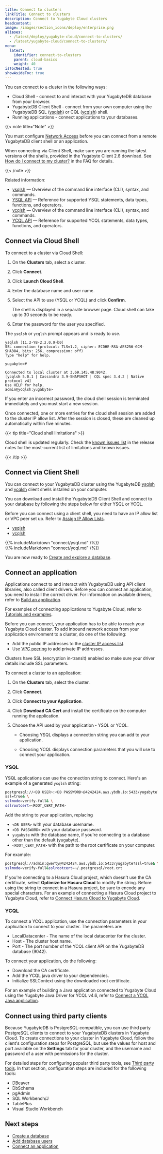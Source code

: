 ```yaml
---
title: Connect to clusters
linkTitle: Connect to clusters
description: Connect to Yugabyte Cloud clusters
headcontent:
image: /images/section_icons/deploy/enterprise.png
aliases:
  - /latest/deploy/yugabyte-cloud/connect-to-clusters/
  - /latest/yugabyte-cloud/connect-to-clusters/
menu:
  latest:
    identifier: connect-to-clusters
    parent: cloud-basics
    weight: 40
isTocNested: true
showAsideToc: true
---
```


You can connect to a cluster in the following ways:

- Cloud Shell - connect to and interact with your YugabyteDB database from your browser.
- YugabyteDB Client Shell - connect from your own computer using the YugabyteDB SQL ([ysqlsh](../../../admin/ycqlsh)) or CQL ([ycqlsh](../../../admin/ycqlsh)) shell.
- Running applications - connect applications to your databases.

{{< note title="Note" >}}

You must configure [Network Access](../../cloud-network/) before you can connect from a remote YugabyteDB client shell or an application.

When connecting via Client Shell, make sure you are running the latest versions of the shells, provided in the Yugabyte Client 2.6 download. See [How do I connect to my cluster?](../../cloud-faq/#how-do-i-connect-to-my-cluster) in the FAQ for details.

{{< /note >}}

Related information:

- [ysqlsh](../../../admin/ysqlsh) — Overview of the command line interface (CLI), syntax, and commands.
- [YSQL API](../../../api/ysql) — Reference for supported YSQL statements, data types, functions, and operators.
- [ycqlsh](../../../admin/ycqlsh) — Overview of the command line interface (CLI), syntax, and commands.
- [YCQL API](../../../api/ycql) — Reference for supported YCQL statements, data types, functions, and operators.

## Connect via Cloud Shell

To connect to a cluster via Cloud Shell:

1. On the **Clusters** tab, select a cluster.

1. Click **Connect**.

1. Click **Launch Cloud Shell**. 

1. Enter the database name and user name.

1. Select the API to use (YSQL or YCQL) and click **Confirm**.

    The shell is displayed in a separate browser page. Cloud shell can take up to 30 seconds to be ready.

1. Enter the password for the user you specified.

The `ysqlsh` or `ycqlsh` prompt appears and is ready to use.

```output
ysqlsh (11.2-YB-2.2.0.0-b0)
SSL connection (protocol: TLSv1.2, cipher: ECDHE-RSA-AES256-GCM-SHA384, bits: 256, compression: off)
Type "help" for help.

yugabyte=#
```

```output
Connected to local cluster at 3.69.145.48:9042.
[ycqlsh 5.0.1 | Cassandra 3.9-SNAPSHOT | CQL spec 3.4.2 | Native protocol v4]
Use HELP for help.
admin@ycqlsh:yugabyte> 
```

If you enter an incorrect password, the cloud shell session is terminated immediately and you must start a new session.

Once connected, one or more entries for the cloud shell session are added to the cluster IP allow list. After the session is closed, these are cleaned up automatically within five minutes.

{{< tip title="Cloud shell limitations" >}}

Cloud shell is updated regularly. Check the [known issues list](../../release-notes/#known-issues-in-cloud-shell) in the release notes for the most-current list of limitations and known issues.

{{< /tip >}}

## Connect via Client Shell

You can connect to your YugabyteDB cluster using the YugabyteDB [ysqlsh](../../../admin/ysqlsh) and [ycqlsh](../../../admin/ycqlsh) client shells installed on your computer.

You can download and install the YugabyteDB Client Shell and connect to your database by following the steps below for either YSQL or YCQL.

Before you can connect using a client shell, you need to have an IP allow list or VPC peer set up. Refer to [Assign IP Allow Lists](../add-connections/).

<ul class="nav nav-tabs nav-tabs-yb">
  <li >
    <a href="#ysqlsh" class="nav-link active" id="ysqlsh-tab" data-toggle="tab" role="tab" aria-controls="ysqlsh" aria-selected="true">
      <i class="icon-postgres" aria-hidden="true"></i>
      ysqlsh
    </a>
  </li>
  <li>
    <a href="#ycqlsh" class="nav-link" id="ycqlsh-tab" data-toggle="tab" role="tab" aria-controls="ycqlsh" aria-selected="false">
      <i class="icon-cassandra" aria-hidden="true"></i>
      ycqlsh
    </a>
  </li>
</ul>

<div class="tab-content">
  <div id="ysqlsh" class="tab-pane fade show active" role="tabpanel" aria-labelledby="ysqlsh-tab">
    {{% includeMarkdown "connect/ysql.md" /%}}
  </div>
  <div id="ycqlsh" class="tab-pane fade" role="tabpanel" aria-labelledby="ycqlsh-tab">
    {{% includeMarkdown "connect/ycql.md" /%}}
  </div>
</div>

You are now ready to [Create and explore a database](../create-databases/).

## Connect an application

Applications connect to and interact with YugabyteDB using API client libraries, also called client drivers. Before you can connect an application, you need to install the correct driver. For information on available drivers, refer to [Build an application](../../../quick-start/build-apps).

For examples of connecting applications to Yugabyte Cloud, refer to [Tutorials and examples](../../cloud-develop/).

Before you can connect, your application has to be able to reach your Yugabyte Cloud cluster. To add inbound network access from your application environment to a cluster, do one of the following:

- Add the public IP addresses to the [cluster IP access list](../add-connections).
- Use [VPC peering](../../cloud-network/vpc-peers) to add private IP addresses.

Clusters have SSL (encryption in-transit) enabled so make sure your driver details include SSL parameters.

To connect a cluster to an application:

1. On the **Clusters** tab, select the cluster.
1. Click **Connect**.
1. Click **Connect to your Application**.
1. Click **Download CA Cert** and install the certificate on the computer running the application.
1. Choose the API used by your application - YSQL or YCQL.

    - Choosing YSQL displays a connection string you can add to your application. 

    - Choosing YCQL displays connection parameters that you will use to connect your application. 

### YSQL

YSQL applications can use the connection string to connect. Here's an example of a generated `ysqlsh` string:

```sh
postgresql://<DB USER>:<DB PASSWORD>@4242424.aws.ybdb.io:5433/yugabyte? \
ssl=true& \
sslmode=verify-full& \
sslrootcert=<ROOT_CERT_PATH>
```

Add the string to your application, replacing

- `<DB USER>` with your database username.
- `<DB PASSWORD>` with your database password.
- `yugabyte` with the database name, if you're connecting to a database other than the default (yugabyte).
- `<ROOT_CERT_PATH>` with the path to the root certificate on your computer.

For example:

```sh
postgresql://admin:qwerty@4242424.aws.ybdb.io:5433/yugabyte?ssl=true& \
sslmode=verify-full&sslrootcert=~/.postgresql/root.crt
```

If you're connecting to a Hasura Cloud project, which doesn't use the CA certificate, select **Optimize for Hasura Cloud** to modify the string. Before using the string to connect in a Hasura project, be sure to encode any special characters. For an example of connecting a Hasura Cloud project to Yugabyte Cloud, refer to [Connect Hasura Cloud to Yugabyte Cloud](../../cloud-develop/hasura-cloud/).

### YCQL

To connect a YCQL application, use the connection parameters in your application to connect to your cluster. The parameters are:

- LocalDatacenter - The name of the local datacenter for the cluster. 
- Host - The cluster host name.
- Port - The port number of the YCQL client API on the YugabyteDB database (9042).

To connect your application, do the following:

- Download the CA certificate.
- Add the YCQL java driver to your dependencies.
- Initialize SSLContext using the downloaded root certificate.

For an example of building a Java application connected to Yugabyte Cloud using the Yugabyte Java Driver for YCQL v4.6, refer to [Connect a YCQL Java application](../../cloud-develop/connect-ycql-application/).

<!--
## Run the sample application

Yugabyte Cloud comes configured with a sample application that you can use to test your cluster.

Before you can connect from your computer, you must add the IP address of the computer to an IP allow list, and the IP allow list must be assigned to the cluster. Refer to [Assign IP Allow Lists](../add-connections/).

You will also need Docker installed on you computer.

To run the sample application:

1. On the **Clusters** tab, select a cluster.
1. Click **Connect**.
1. Click **Run a Sample Application**.
1. Copy the connect string for YSQL or YCQL.
1. Run the command in docker from your computer, replacing `<path to CA cert>`, `<db user>`, and `<db password>` with the path to the CA certificate for the cluster and your database credentials.
-->

## Connect using third party clients

Because YugabyteDB is PostgreSQL-compatible, you can use third party PostgreSQL clients to connect to your YugabyteDB clusters in Yugabyte Cloud. To create connections to your cluster in Yugabyte Cloud, follow the client's configuration steps for PostgreSQL, but use the values for host and port available on the **Settings** tab for your cluster, and the username and password of a user with permissions for the cluster.

For detailed steps for configuring popular third party tools, see [Third party tools](../../../tools/). In that section, configuration steps are included for the following tools:

- DBeaver
- DbSchema
- pgAdmin
- SQL Workbench/J
- TablePlus
- Visual Studio Workbench

## Next steps

- [Create a database](../create-databases)
- [Add database users](../add-users/)
- [Connect an application](../connect-application)
